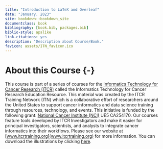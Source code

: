 ```yaml
---
title: "Introduction to LaTeX and Overleaf"
date: "January, 2023"
site: bookdown::bookdown_site
documentclass: book
bibliography: [book.bib, packages.bib]
biblio-style: apalike
link-citations: yes
description: "Description about Course/Book."
favicon: assets/ITN_favicon.ico
---
```





# About this Course {-}

This course is part of a series of courses for the [Informatics Technology for Cancer Research (ITCR)](https://itcr.cancer.gov/) called the Informatics Technology for Cancer Research Education Resource. This material was created by the ITCR Training Network (ITN)  which is a collaborative effort of researchers around the United States to support cancer informatics and data science training through resources, technology, and events. This initiative is funded by the following grant:  [National Cancer Institute (NCI)](https://www.cancer.gov/) UE5 CA254170. Our courses feature tools developed by ITCR Investigators and make it easier for principal investigators, scientists, and analysts to integrate cancer informatics into their workflows. Please see our website at [www.itcrtraining.org](www.itcrtraining.org) for more information. You can download the illustrations by clicking [here](https://docs.google.com/presentation/d/1UgGtVn7RsqdQ4pJxDk_dueSyREHcH-uWTNAT27E2mG8/edit?usp=sharing).

